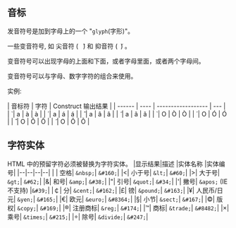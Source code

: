## 音标

发音符号是加到字母上的一个 "`glyph`(字形)"。

一些变音符号, 如 尖音符 ( ` ̀`) 和 抑音符 (` ́`) 。

变音符号可以出现字母的上面和下面，或者字母里面，或者两个字母间。

变音符号可以与字母、数字字符的组合来使用。

实例:

| 音标符 | 字符 | Construct 输出结果 |
| ------ | ---- | ------------------ | --- |
| ̀       | a    | a&#768;            | à   |
| ́       | a    | a&#769;            | á   |
| ̂       | a    | a&#770;            | â   |
| ̃       | a    | a&#771;            | ã   |
| ̀       | O    | O&#768;            | Ò   |
| ́       | O    | O&#769;            | Ó   |
| ̂       | O    | O&#770;            | Ô   |
| ̃       | O    | O&#771;            | Õ   |

## 字符实体

HTML 中的预留字符必须被替换为字符实体。
|显示结果|描述 |实体名称 |实体编号|
|--|--|--|--|
| | 空格| `&nbsp;`| `&#160;`|
|<| 小于号| `&lt;`| `&#60;`|
|>| 大于号| `&gt;`| `&#62;`|
|&| 和号| `&amp;`| `&#38;`|
|"| 引号| `&quot;`| `&#34;`|
|'| 撇号| `&apos;` (IE 不支持) |`&#39;`|
|￠| 分| `&cent;`| `&#162;`|
|£| 镑| `&pound;`| `&#163;`|
|¥| 人民币/日元| `&yen;`| `&#165;`|
|€| 欧元| `&euro;`| `&#8364;`|
|§| 小节| `&sect;`| `&#167;`|
|©| 版权| `&copy;`| `&#169;`|
|®| 注册商标| `&reg;`| `&#174;`|
|™| 商标| `&trade;`| `&#8482;`|
|×| 乘号| `&times;`| `&#215;`|
|÷| 除号| `&divide;`| `&#247;`|
